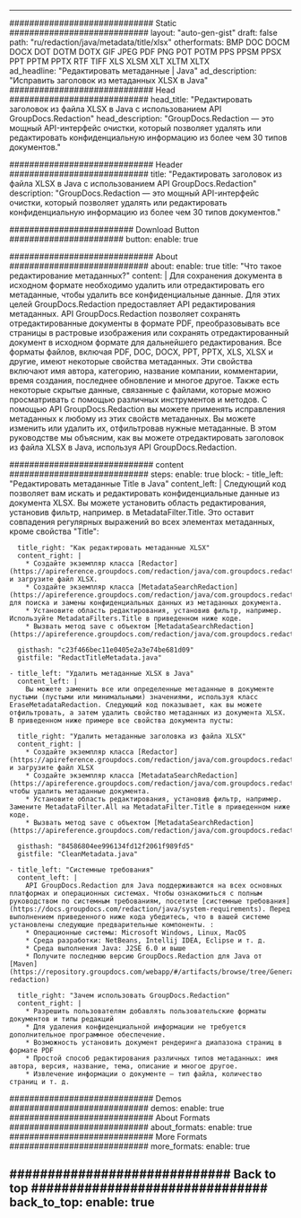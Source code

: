 
---
############################# Static ############################
layout: "auto-gen-gist" 
draft: false
path: "ru/redaction/java/metadata/title/xlsx"
otherformats: BMP DOC DOCM DOCX DOT DOTM DOTX GIF JPEG PDF PNG POT POTM PPS PPSM PPSX PPT PPTM PPTX RTF TIFF XLS XLSM XLT XLTM XLTX  
ad_headline: "Редактировать метаданные | Java"
ad_description: "Исправить заголовок из метаданных XLSX в Java"
############################# Head ############################
head_title: "Редактировать заголовок из файла XLSX в Java с использованием API GroupDocs.Redaction"
head_description: "GroupDocs.Redaction — это мощный API-интерфейс очистки, который позволяет удалять или редактировать конфиденциальную информацию из более чем 30 типов документов."

############################# Header ############################
title: "Редактировать заголовок из файла XLSX в Java с использованием API GroupDocs.Redaction"
description: "GroupDocs.Redaction — это мощный API-интерфейс очистки, который позволяет удалять или редактировать конфиденциальную информацию из более чем 30 типов документов."

######################### Download Button #######################
button:
    enable: true

############################# About ############################
about:
    enable: true
    title: "Что такое редактирование метаданных?"
    content: |
        Для сохранения документа в исходном формате необходимо удалить или отредактировать его метаданные, чтобы удалить все конфиденциальные данные. Для этих целей GroupDocs.Redaction предоставляет API редактирования метаданных. API GroupDocs.Redaction позволяет сохранять отредактированные документы в формате PDF, преобразовывать все страницы в растровые изображения или сохранять отредактированный документ в исходном формате для дальнейшего редактирования. Все форматы файлов, включая PDF, DOC, DOCX, PPT, PPTX, XLS, XLSX и другие, имеют некоторые свойства метаданных. Эти свойства включают имя автора, категорию, название компании, комментарии, время создания, последнее обновление и многое другое. Также есть некоторые скрытые данные, связанные с файлами, которые можно просматривать с помощью различных инструментов и методов. С помощью API GroupDocs.Redaction вы можете применять исправления метаданных к любому из этих свойств метаданных. Вы можете изменить или удалить их, отфильтровав нужные метаданные. В этом руководстве мы объясним, как вы можете отредактировать заголовок из файла XLSX в Java, используя API GroupDocs.Redaction.

############################# content ############################
steps:
    enable: true
    block:
    - title_left: "Редактировать метаданные Title в Java"
      content_left: |
        Следующий код позволяет вам искать и редактировать конфиденциальные данные из документа XLSX. Вы можете установить область редактирования, установив фильтр, например. в MetadataFilter.Title. Это оставит совпадения регулярных выражений во всех элементах метаданных, кроме свойства "Title": 

      title_right: "Как редактировать метаданные XLSX"
      content_right: |
        * Создайте экземпляр класса [Redactor](https://apireference.groupdocs.com/redaction/java/com.groupdocs.redaction/Redactor) и загрузите файл XLSX.
        * Создайте экземпляр класса [MetadataSearchRedaction](https://apireference.groupdocs.com/redaction/java/com.groupdocs.redaction.redactions/MetadataSearchRedaction) для поиска и замены конфиденциальных данных из метаданных документа.
        * Установите область редактирования, установив фильтр, например. Используйте MetadataFilters.Title в приведенном ниже коде.
        * Вызвать метод save с объектом [MetadataSearchRedaction](https://apireference.groupdocs.com/redaction/java/com.groupdocs.redaction.redactions/MetadataSearchRedaction) 

      gisthash: "c23f466bec11e0405e2a3e74be681d09"
      gistfile: "RedactTitleMetadata.java"
      
    - title_left: "Удалить метаданные XLSX в Java"
      content_left: |
        Вы можете заменить все или определенные метаданные в документе пустыми (пустыми или минимальными) значениями, используя класс EraseMetadataRedaction. Следующий код показывает, как вы можете отфильтровать, а затем удалить свойство метаданных из документа XLSX. В приведенном ниже примере все свойства документа пусты: 
        
      title_right: "Удалить метаданные заголовка из файла XLSX"
      content_right: |
        * Создайте экземпляр класса [Redactor](https://apireference.groupdocs.com/redaction/java/com.groupdocs.redaction/Redactor) и загрузите файл XLSX
        * Создайте экземпляр класса [MetadataSearchRedaction](https://apireference.groupdocs.com/redaction/java/com.groupdocs.redaction.redactions/MetadataSearchRedaction), чтобы удалить метаданные документа.
        * Установите область редактирования, установив фильтр, например. Замените MetadataFilter.All на MetadataFilter.Title в приведенном ниже коде.
        * Вызвать метод save с объектом [MetadataSearchRedaction](https://apireference.groupdocs.com/redaction/java/com.groupdocs.redaction.redactions/MetadataSearchRedaction) 
        
      gisthash: "84586804ee996134fd12f2061f989fd5"
      gistfile: "CleanMetadata.java"

    - title_left: "Системные требования"
      content_left: |
        API GroupDocs.Redaction для Java поддерживаются на всех основных платформах и операционных системах. Чтобы ознакомиться с полным руководством по системным требованиям, посетите [системные требования](https://docs.groupdocs.com/redaction/java/system-requirements). Перед выполнением приведенного ниже кода убедитесь, что в вашей системе установлены следующие предварительные компоненты. :
        * Операционные системы: Microsoft Windows, Linux, MacOS
        * Среда разработки: NetBeans, Intellij IDEA, Eclipse и т. д.
        * Среда выполнения Java: J2SE 6.0 и выше
        * Получите последнюю версию GroupDocs.Redaction для Java от [Maven](https://repository.groupdocs.com/webapp/#/artifacts/browse/tree/General/repo/com/groupdocs/groupdocs-redaction)
        
      title_right: "Зачем использовать GroupDocs.Redaction"
      content_right: |
        * Разрешить пользователям добавлять пользовательские форматы документов и типы редакций
        * Для удаления конфиденциальной информации не требуется дополнительное программное обеспечение.
        * Возможность установить документ рендеринга диапазона страниц в формате PDF
        * Простой способ редактирования различных типов метаданных: имя автора, версия, название, тема, описание и многое другое.
        * Извлечение информации о документе — тип файла, количество страниц и т. д.
        

############################# Demos ############################
demos:
    enable: true
############################# About Formats ############################
about_formats:
    enable: true
############################# More Formats ############################
more_formats:
    enable: true

############################# Back to top ###############################
back_to_top:
    enable: true
---